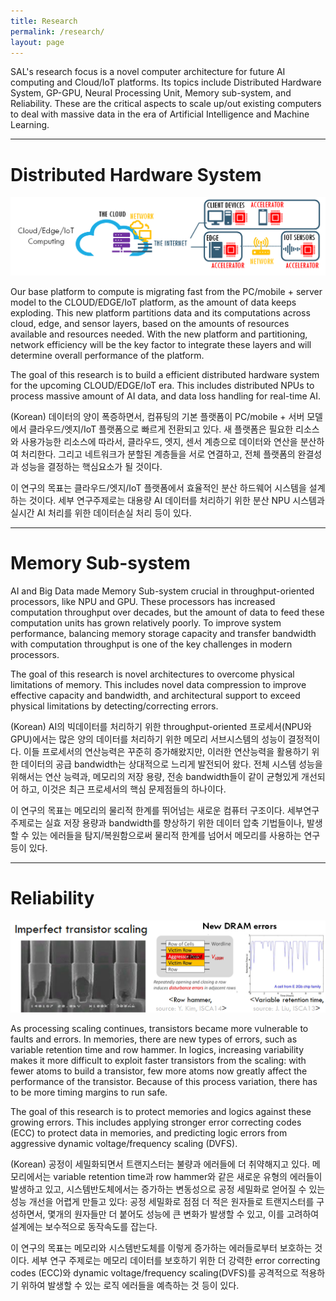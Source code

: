 ```yaml
---
title: Research
permalink: /research/
layout: page
---
```


SAL's research focus is a novel computer architecture for future AI computing and Cloud/IoT platforms. Its topics include Distributed Hardware System, GP-GPU, Neural Processing Unit, Memory sub-system, and Reliability. These are the critical aspects to scale up/out existing computers to deal with massive data in the era of Artificial Intelligence and Machine Learning.

----

# Distributed Hardware System

![alt distributed hardware system](/assets/images/research_distributed_hardware_system.png)

Our base platform to compute is migrating fast from the PC/mobile + server model to the CLOUD/EDGE/IoT platform, as the amount of data keeps exploding.  This new platform partitions data and its computations across cloud, edge, and sensor layers, based on the amounts of resources available and resources needed. With the new platform and partitioning, network efficiency will be the key factor to integrate these layers and will determine overall performance of the platform.

The goal of this research is to build a efficient distributed hardware system for the upcoming CLOUD/EDGE/IoT era. This includes distributed NPUs to process massive amount of AI data, and data loss handling for real-time AI.

(Korean) 데이터의 양이 폭증하면서, 컴퓨팅의 기본 플랫폼이 PC/mobile + 서버 모델에서 클라우드/엣지/IoT 플랫폼으로 빠르게 전환되고 있다. 새 플랫폼은 필요한 리소스와 사용가능한 리소스에 따라서, 클라우드, 엣지, 센서 계층으로 데이터와 연산을 분산하여 처리한다. 그리고 네트워크가 분할된 계층들을 서로 연결하고, 전체 플랫폼의 완결성과 성능을 결정하는 핵심요소가 될 것이다.

이 연구의 목표는 클라우드/엣지/IoT 플랫폼에서 효율적인 분산 하드웨어 시스템을 설계하는 것이다. 세부 연구주제로는 대용량 AI 데이터를 처리하기 위한 분산 NPU 시스템과 실시간 AI 처리를 위한 데이터손실 처리 등이 있다.

-----

# Memory Sub-system

AI and Big Data made Memory Sub-system crucial in throughput-oriented processors, like NPU and GPU. These processors has increased computation throughput over decades, but the amount of data to feed these computation units has grown relatively poorly. To improve system performance, balancing memory storage capacity and transfer bandwidth with computation throughput is one of the key challenges in modern processors.

The goal of this research is novel architectures to overcome physical limitations of memory. This includes novel data compression to improve effective capacity and bandwidth, and architectural support to exceed physical limitations by detecting/correcting errors.

(Korean) AI의 빅데이터를 처리하기 위한 throughput-oriented 프로세서(NPU와 GPU)에서는 많은 양의 데이터를 처리하기 위한 메모리 서브시스템의 성능이 결정적이다. 이들 프로세서의 연산능력은 꾸준히 증가해왔지만, 이러한 연산능력을 활용하기 위한 데이터의 공급 bandwidth는 상대적으로 느리게 발전되어 왔다. 전체 시스템 성능을 위해서는 연산 능력과, 메모리의 저장 용량, 전송 bandwidth들이 같이 균형있게 개선되어 하고, 이것은 최근 프로세서의 핵심 문제점들의 하나이다.

이 연구의 목표는 메모리의 물리적 한계를 뛰어넘는 새로운 컴퓨터 구조이다. 세부연구 주제로는 실효 저장 용량과 bandwidth를 향상하기 위한 데이터 압축 기법들이나, 발생할 수 있는 에러들을 탐지/복원함으로써 물리적 한계를 넘어서 메모리를 사용하는 연구 등이 있다.

----

# Reliability

![alt reliability](/assets/images/research_reliability.png)

As processing scaling continues, transistors became more vulnerable to faults and errors.  In memories, there are new types of errors, such as variable retention time and row hammer. In logics, increasing variability makes it more difficult to exploit faster transistors from the scaling: with fewer atoms to build a transistor, few more atoms now greatly affect the performance of the transistor. Because of this process variation, there has to be more timing margins to run safe.

The goal of this research is to protect memories and logics against these growing errors. This includes applying stronger error correcting codes (ECC) to protect data in memories, and predicting logic errors from aggressive dynamic voltage/frequency scaling (DVFS).

(Korean) 공정이 세밀화되면서 트랜지스터는 불량과 에러들에 더 취약해지고 있다. 메모리에서는 variable retention time과 row hammer와 같은 새로운 유형의 에러들이 발생하고 있고, 시스템반도체에서는 증가하는 변동성으로 공정 세밀화로 얻어질 수 있는 성능 개선을 어렵게 만들고 있다: 공정 세밀화로 점점 더 적은 원자들로 트랜지스터를 구성하면서, 몇개의 원자들만 더 붙어도 성능에 큰 변화가 발생할 수 있고, 이를 고려하여 설계에는 보수적으로 동작속도를 잡는다.

이 연구의 목표는 메모리와 시스템반도체를  이렇게 증가하는 에러들로부터 보호하는 것이다. 세부 연구 주제로는 메모리 데이터를 보호하기 위한 더 강력한 error correcting codes (ECC)와 dynamic voltage/frequency scaling(DVFS)를 공격적으로 적용하기 위하여  발생할 수 있는 로직 에러들을 예측하는 것 등이 있다.



